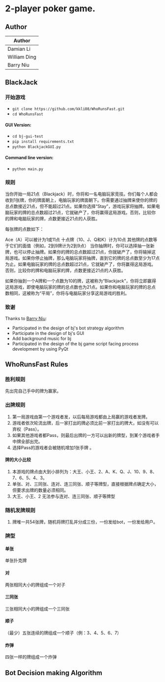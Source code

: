 # 2-player poker game.

## Author
| Author |
| ------------- |
| Damian Li | 
| William Ding | 
| Barry Niu | 

## BlackJack 
### 开始游戏
* `git clone https://github.com/kkli08/WhoRunsFast.git`
* `cd WhoRunsFast`

#### GUI Version:
* `cd bj-gui-test`
* `pip install requirements.txt`  
* `python BlackjackGUI.py`

#### Command line version:
* `python main.py`

### 规则
当你开始一局21点（Blackjack）时，你将和一名电脑玩家竞技。你们每个人都会收到1张牌，你的牌面朝上，电脑玩家的牌面朝下。你需要通过抽牌来使你的牌的总点数接近21点，但不能超过21点。如果你选择“Stay”，游戏玩家将抽牌。如果电脑玩家的牌的总点数超过21点，它就破产了，你将赢得这局游戏。否则，比较你的牌和电脑玩家的牌，点数更接近21点的人获胜。

每张牌的点数如下：

Ace（A）可以被计为1或11点
十点牌（10、J、Q和K）计为10点
其他牌的点数等于它们的面值（例如，2到9牌计为2到9点）
当你抽牌时，你可以选择抽一张新牌，也可以停止抽牌。如果你的牌的总点数超过21点，你就破产了，你将输掉这局游戏。如果你停止抽牌，那么电脑玩家将抽牌，直到它的牌的总点数至少为17点为止。如果电脑玩家的牌的总点数超过21点，它就破产了，你将赢得这局游戏。否则，比较你的牌和电脑玩家的牌，点数更接近21点的人获胜。

如果你抽到一个A牌和一个点数为10的牌，这被称为“Blackjack”，你将立即赢得这局游戏，即使电脑玩家的牌的总点数也为21点。如果你和电脑玩家的牌的总点数相同，这被称为“平局”，你将与电脑玩家分享这局游戏的胜利。

### 致谢
Thanks to [Barry Niu](https://github.com/KexunNiu):
* Participated in the design of bj's bot strategy algorithm
* Participate in the design of bj's GUI
* Add background music for bj
* Participated in the design of the bj game script facing process development by using PyQt

## WhoRunsFast Rules
### 胜利规则
先出完自己手中的牌为赢家。

### 出牌规则
1. 第一局游戏由第一个游戏者发，以后每局游戏都由上局赢的游戏者发牌。
2. 游戏者依次轮流出牌，后一家打出的牌必须比前一家打出的牌大，如没有可以弃权（Pass）。
3. 如果其他游戏者都Pass，则最后出牌的一方可以出新的牌型，到某个游戏者手中牌全部出完。
4. 选择Pass的游戏者会被随机增加1张手牌 。  

#### 牌的大小比较
1. 本游戏的牌点由大到小排列为：大王、小王、2、A、K、Q、J、10、9、8、7、6、5、4、3。
2. 单张、对、三同张、连对、连三同张、顺子等牌型，直接根据牌点确定大小，但要求出牌的数量必须相同。
3. 大王、小王、2 无法参与连对、连三同张、顺子等牌型


### 随机发牌规则
1. 牌堆一共54张牌，随机将牌打乱并分成三份，一份发给bot，一份发给用户。

### 牌型
#### 单张
单张扑克牌

#### 对
两张相同大小的牌组成一个对子

#### 三同张
三张相同大小的牌组成一个三同张

#### 顺子
（最少）五张连续的牌组成一个顺子（例：3、4、5、6、7）

#### 炸弹
四张一样的牌组成一个炸弹

## Bot Decision making Algorithm
